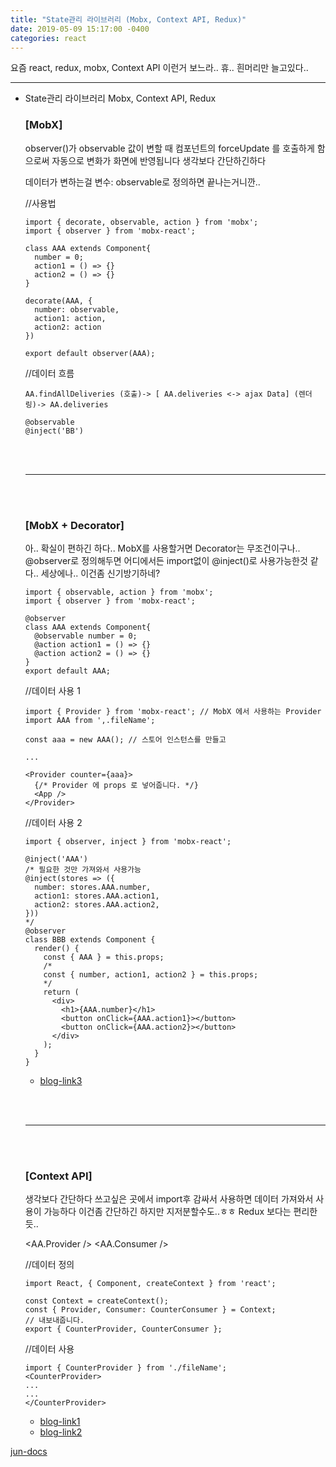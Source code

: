 ```yaml
---
title: "State관리 라이브러리 (Mobx, Context API, Redux)"
date: 2019-05-09 15:17:00 -0400
categories: react
---
```


요즘 react, redux, mobx, Context API 이런거 보느라.. 휴..
흰머리만 늘고있다..


---

- State관리 라이브러리
  Mobx, Context API, Redux

  <h3>[MobX]</h3>
  observer()가 observable 값이 변할 때 컴포넌트의 forceUpdate 를 호출하게 함으로써 자동으로 변화가 화면에 반영됩니다
  생각보다 간단하긴하다
  
  데이터가 변하는걸 변수: observable로 정의하면 끝나는거니깐..
  
  
  //사용법
  ```
  import { decorate, observable, action } from 'mobx';
  import { observer } from 'mobx-react';
  
  class AAA extends Component{
    number = 0;
    action1 = () => {}
    action2 = () => {}
  }
  
  decorate(AAA, {
    number: observable,
    action1: action,
    action2: action
  })

  export default observer(AAA);
  
  ```
  
  //데이터 흐름
  ```
  AA.findAllDeliveries (호출)-> [ AA.deliveries <-> ajax Data] (렌더링)-> AA.deliveries
  
  @observable
  @inject('BB')
  ```
  
  <br/><br/>
  <hr/>
  <br/><br/>
  
  <h3>[MobX + Decorator]</h3>
  아..
  확실이 편하긴 하다..
  MobX를 사용할거면 Decorator는 무조건이구나..
  @observer로 정의해두면 어디에서든 import없이 
  @inject()로 사용가능한것 같다..
  세상에나.. 이건좀 신기방기하네? 
  
  
  ```
  import { observable, action } from 'mobx';
  import { observer } from 'mobx-react';
  
  @observer
  class AAA extends Component{
    @observable number = 0;
    @action action1 = () => {}
    @action action2 = () => {}
  }
  export default AAA;
  ```
  
  //데이터 사용 1
  ```
  import { Provider } from 'mobx-react'; // MobX 에서 사용하는 Provider
  import AAA from ',.fileName';
  
  const aaa = new AAA(); // 스토어 인스턴스를 만들고
  
  ...
  
  <Provider counter={aaa}>
    {/* Provider 에 props 로 넣어줍니다. */}
    <App />
  </Provider>
  ```
  
  //데이터 사용 2
  ```
  import { observer, inject } from 'mobx-react';
  
  @inject('AAA')
  /* 필요한 것만 가져와서 사용가능
  @inject(stores => ({
    number: stores.AAA.number,
    action1: stores.AAA.action1,
    action2: stores.AAA.action2,
  }))
  */
  @observer
  class BBB extends Component {
    render() {
      const { AAA } = this.props;
      /*
      const { number, action1, action2 } = this.props;
      */
      return (
        <div>
          <h1>{AAA.number}</h1>
          <button onClick={AAA.action1}></button>
          <button onClick={AAA.action2}></button>
        </div>
      );
    }
  }
  ```
  
  * [blog-link3]
  
  <br/><br/>
  <hr/>
  <br/><br/>
  
  <h3>[Context API]</h3>
  생각보다 간단하다
  쓰고싶은 곳에서 import후 <AA></AA> 감싸서 사용하면 데이터 가져와서 사용이 가능하다
  이건좀 간단하긴 하지만 지저분할수도..ㅎㅎ
  Redux 보다는 편리한듯..
  
  
   <AA.Provider />
   <AA.Consumer />
   
   //데이터 정의
   ```
   import React, { Component, createContext } from 'react';

   const Context = createContext();
   const { Provider, Consumer: CounterConsumer } = Context;
   // 내보내줍니다.
   export { CounterProvider, CounterConsumer };
  ```
  
  //데이터 사용
  ```
  import { CounterProvider } from './fileName';
  <CounterProvider>
  ...
  ...
  </CounterProvider>
  ```
  
  
  * [blog-link1]
  * [blog-link2]
  




[jun-docs][jun-gh]

[jun-docs]: https://Yeomjunho.com/docs/home
[jun-gh]:   https://github.com/Yeomjunho

[blog-link1]: http://woowabros.github.io/experience/2019/01/02/kimcj-react-mobx.html
[blog-link2]: https://medium.com/lunit-engineering/context-api%EA%B0%80-redux%EB%A5%BC-%EB%8C%80%EC%B2%B4%ED%95%A0-%EC%88%98-%EC%9E%88%EC%9D%84%EA%B9%8C%EC%9A%94-76a6209b369b
[blog-link3]: https://velog.io/@velopert/MobX-2-%EB%A6%AC%EC%95%A1%ED%8A%B8-%ED%94%84%EB%A1%9C%EC%A0%9D%ED%8A%B8%EC%97%90%EC%84%9C-MobX-%EC%82%AC%EC%9A%A9%ED%95%98%EA%B8%B0-oejltas52z
